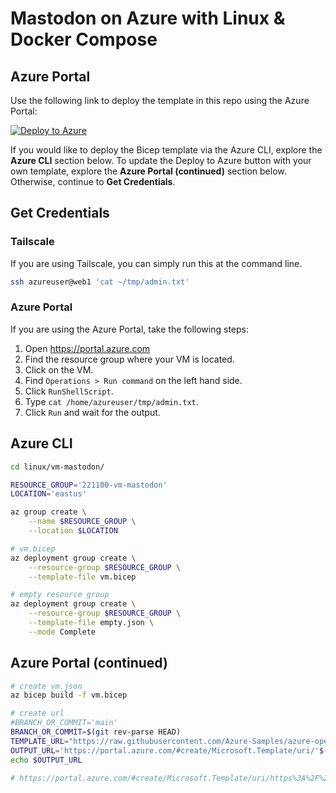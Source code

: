 # Mastodon on Azure with Linux & Docker Compose

## Azure Portal

Use the following link to deploy the template in this repo using the Azure Portal:

[![Deploy to Azure](https://aka.ms/deploytoazurebutton)](https://portal.azure.com/#create/Microsoft.Template/uri/https%3A%2F%2Fraw.githubusercontent.com%2FAzure-Samples%2Fazure-opensource-labs%2Fmain%2Flinux%2Fvm-mastodon%2Fvm.json)

If you would like to deploy the Bicep template via the Azure CLI, explore the **Azure CLI** section below. To update the Deploy to Azure button with your own template, explore the **Azure Portal (continued)** section below. Otherwise, continue to **Get Credentials**.

## Get Credentials

### Tailscale

If you are using Tailscale, you can simply run this at the command line.

```bash
ssh azureuser@web1 'cat ~/tmp/admin.txt'
```

### Azure Portal

If you are using the Azure Portal, take the following steps:

1. Open <https://portal.azure.com>
2. Find the resource group where your VM is located.
3. Click on the VM.
4. Find `Operations > Run command` on the left hand side.
5. Click `RunShellScript`.
6. Type `cat /home/azureuser/tmp/admin.txt`.
7. Click `Run` and wait for the output.

## Azure CLI

```bash
cd linux/vm-mastodon/

RESOURCE_GROUP='221100-vm-mastodon'
LOCATION='eastus'

az group create \
    --name $RESOURCE_GROUP \
    --location $LOCATION

# vm.bicep
az deployment group create \
    --resource-group $RESOURCE_GROUP \
    --template-file vm.bicep

# empty resource group
az deployment group create \
    --resource-group $RESOURCE_GROUP \
    --template-file empty.json \
    --mode Complete
```

## Azure Portal (continued)

```bash
# create vm.json
az bicep build -f vm.bicep

# create url
#BRANCH_OR_COMMIT='main'
BRANCH_OR_COMMIT=$(git rev-parse HEAD)
TEMPLATE_URL="https://raw.githubusercontent.com/Azure-Samples/azure-opensource-labs/${BRANCH_OR_COMMIT}/linux/vm-mastodon/vm.json"
OUTPUT_URL='https://portal.azure.com/#create/Microsoft.Template/uri/'$(printf "$TEMPLATE_URL" | jq -s -R -r @uri )
echo $OUTPUT_URL

# https://portal.azure.com/#create/Microsoft.Template/uri/https%3A%2F%2Fraw.githubusercontent.com%2FAzure-Samples%2Fazure-opensource-labs%2Fmain%2Flinux%2Fvm-mastodon%2Fvm.json
```
